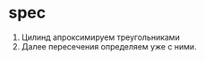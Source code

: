 spec
====

1) Цилинд апроксимируем треугольниками </br>
2) Далее пересечения определяем уже с ними.
